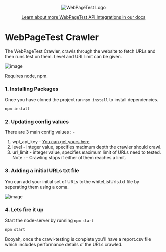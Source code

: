 <p align="center"><img src="https://docs.webpagetest.org/img/wpt-navy-logo.png" alt="WebPageTest Logo" /></p>
<p align="center"><a href="https://docs.webpagetest.org/api/integrations/#officially-supported-integrations">Learn about more WebPageTest API Integrations in our docs</a></p>

# WebPageTest Crawler

The WebPageTest Crawler, crawls through the website to fetch URLs and then runs test on them. Level and URL limit can be given.

![image](https://user-images.githubusercontent.com/31168643/122048471-ead2c180-cdfe-11eb-8145-2a02fb732d7f.png)

Requires node, npm.

### 1. Installing Packages

Once you have cloned the project run `npm install` to install dependencies.
```bash
npm install
```

### 2. Updating config values

There are 3 main config values : - 
  1. wpt_api_key - [You can get yours here](https://app.webpagetest.org/ui/entry/wpt/signup?enableSub=true&utm_source=docs&utm_medium=github&utm_campaign=slackbot&utm_content=account)
  2. level - integer value, specifies maximum depth the crawler should crawl.
  3. url_limit - integer value, specifies maximum limit of URLs need to tested.
Note : - Crawling stops if either of them reaches a limit.

### 3. Adding a initial URLs txt file

You can add your initial set of URLs to the whiteListUrls.txt file by seperating them using a coma.

![image](https://user-images.githubusercontent.com/31168643/122050545-2a021200-ce01-11eb-9400-31e7716791c0.png)

### 4. Lets fire it up

Start the node-server by running `npm start`
```bash
npm start
```
Booyah, once the crawl-testing is complete you'll have a report.csv file which includes performance details of the URLs crawled.
